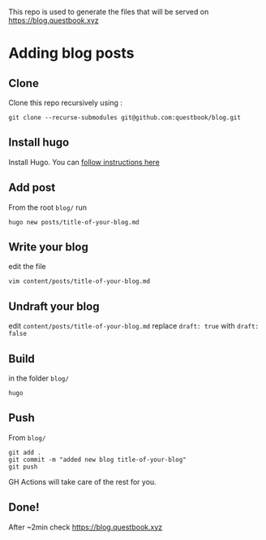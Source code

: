 This repo is used to generate the files that will be served on https://blog.questbook.xyz

# Adding blog posts
## Clone
Clone this repo recursively using : 
```
git clone --recurse-submodules git@github.com:questbook/blog.git
```
## Install hugo
Install Hugo. You can [follow instructions here](https://gohugo.io/getting-started/installing/) 
## Add post
From the root `blog/` run
```
hugo new posts/title-of-your-blog.md
```
## Write your blog
edit the file
```
vim content/posts/title-of-your-blog.md
```
## Undraft your blog
edit `content/posts/title-of-your-blog.md`
replace
`draft: true` with `draft: false`
## Build
in the folder `blog/`
```
hugo
```
## Push

From `blog/`
```
git add .
git commit -m "added new blog title-of-your-blog"
git push
```

GH Actions will take care of the rest for you.

## Done!
After ~2min check https://blog.questbook.xyz
